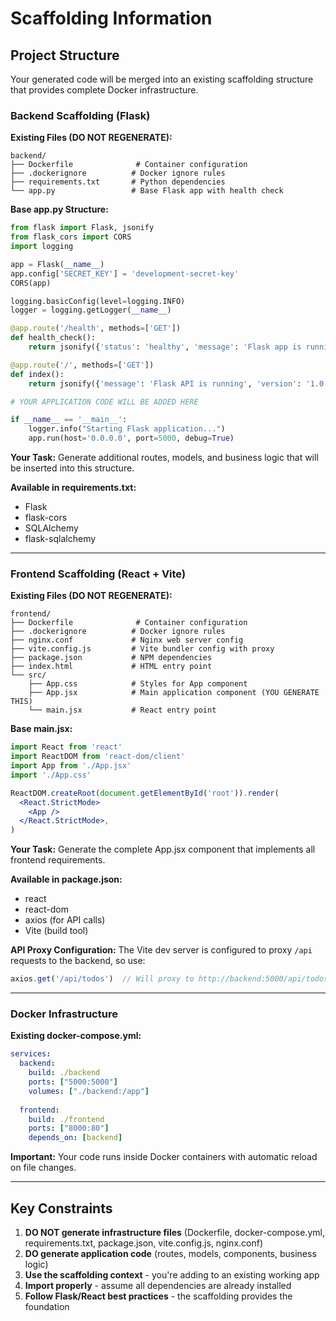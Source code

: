 # Scaffolding Information

## Project Structure

Your generated code will be merged into an existing scaffolding structure that provides complete Docker infrastructure.

### Backend Scaffolding (Flask)

**Existing Files (DO NOT REGENERATE):**
```
backend/
├── Dockerfile              # Container configuration
├── .dockerignore          # Docker ignore rules
├── requirements.txt       # Python dependencies
└── app.py                 # Base Flask app with health check
```

**Base app.py Structure:**
```python
from flask import Flask, jsonify
from flask_cors import CORS
import logging

app = Flask(__name__)
app.config['SECRET_KEY'] = 'development-secret-key'
CORS(app)

logging.basicConfig(level=logging.INFO)
logger = logging.getLogger(__name__)

@app.route('/health', methods=['GET'])
def health_check():
    return jsonify({'status': 'healthy', 'message': 'Flask app is running'}), 200

@app.route('/', methods=['GET'])
def index():
    return jsonify({'message': 'Flask API is running', 'version': '1.0.0'}), 200

# YOUR APPLICATION CODE WILL BE ADDED HERE

if __name__ == '__main__':
    logger.info("Starting Flask application...")
    app.run(host='0.0.0.0', port=5000, debug=True)
```

**Your Task:** Generate additional routes, models, and business logic that will be inserted into this structure.

**Available in requirements.txt:**
- Flask
- flask-cors
- SQLAlchemy
- flask-sqlalchemy

---

### Frontend Scaffolding (React + Vite)

**Existing Files (DO NOT REGENERATE):**
```
frontend/
├── Dockerfile              # Container configuration
├── .dockerignore          # Docker ignore rules
├── nginx.conf             # Nginx web server config
├── vite.config.js         # Vite bundler config with proxy
├── package.json           # NPM dependencies
├── index.html             # HTML entry point
└── src/
    ├── App.css            # Styles for App component
    ├── App.jsx            # Main application component (YOU GENERATE THIS)
    └── main.jsx           # React entry point
```

**Base main.jsx:**
```jsx
import React from 'react'
import ReactDOM from 'react-dom/client'
import App from './App.jsx'
import './App.css'

ReactDOM.createRoot(document.getElementById('root')).render(
  <React.StrictMode>
    <App />
  </React.StrictMode>,
)
```

**Your Task:** Generate the complete App.jsx component that implements all frontend requirements.

**Available in package.json:**
- react
- react-dom
- axios (for API calls)
- Vite (build tool)

**API Proxy Configuration:**
The Vite dev server is configured to proxy `/api` requests to the backend, so use:
```jsx
axios.get('/api/todos')  // Will proxy to http://backend:5000/api/todos
```

---

### Docker Infrastructure

**Existing docker-compose.yml:**
```yaml
services:
  backend:
    build: ./backend
    ports: ["5000:5000"]
    volumes: ["./backend:/app"]
    
  frontend:
    build: ./frontend
    ports: ["8000:80"]
    depends_on: [backend]
```

**Important:** Your code runs inside Docker containers with automatic reload on file changes.

---

## Key Constraints

1. **DO NOT generate infrastructure files** (Dockerfile, docker-compose.yml, requirements.txt, package.json, vite.config.js, nginx.conf)
2. **DO generate application code** (routes, models, components, business logic)
3. **Use the scaffolding context** - you're adding to an existing working app
4. **Import properly** - assume all dependencies are already installed
5. **Follow Flask/React best practices** - the scaffolding provides the foundation
